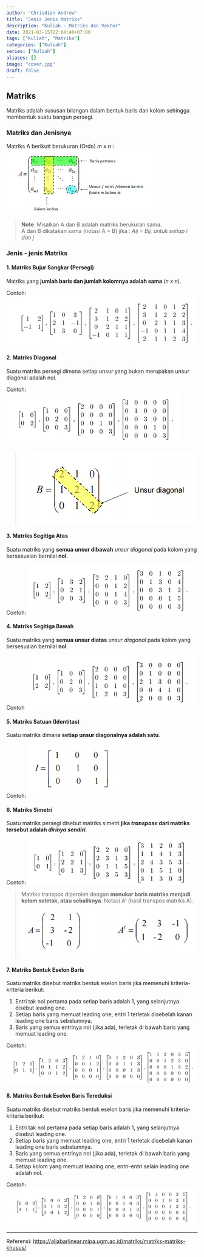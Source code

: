 ```yaml
---
author: "Chrisdion Andrew"
title: "Jenis Jenis Matriks"
description: "Kuliah - Matriks dan Vektor"
date: 2021-03-15T22:04:40+07:00
tags: ["Kuliah", "Matriks"]
categories: ["Kuliah"]
series: ["Kuliah"]
aliases: []
image: "cover.jpg"
draft: false
---
```


## Matriks
Matriks adalah sususan bilangan dalam bentuk baris dan kolom sehingga membentuk suatu bangun persegi.

### Matriks dan Jenisnya
Matriks A berikutt berukuran (Ordo) *m x n* :
![Matriks A ordo m x n](matriks-mxn.jpg)


> **Note**: Misalkan A dan B adalah matriks berukuran sama.<br>
> A dan B dikatakan sama (notasi A = B) jika :
> *Aij = Bij, untuk setiap i dan j*

### Jenis - jenis Matriks

#### 1. Matriks Bujur Sangkar (Persegi)
Matriks yang **jumlah baris dan jumlah kolomnya adalah sama** (*n x n*).

Contoh:
![Matriks Persegi](matriks-persegi.jpg)

#### 2. Matriks Diagonal
Suatu matriks persegi dimana setiap unsur yang bukan merupakan unsur diagonal adalah nol.

Contoh:
![Matriks Diagonal](matriks-diagonal.jpg)

> ![Unsur Diagonal](unsur-diagonal.jpg)

#### 3. Matriks Segitiga Atas
Suatu matriks yang **semua unsur dibawah** *unsur diagonal* pada kolom yang bersesuaian bernilai **nol**.

Contoh:
![Matriks Segitiga Atas](matriks-segitiga-atas.jpg)

#### 4. Matriks Segitiga Bawah
Suatu matriks yang **semua unsur diatas** *unsur diagonal* pada kolom yang bersesuaian bernilai **nol**.

Contoh
![Matriks Segitiga Bawah](matriks-segitiga-bawah.jpg)

#### 5. Matriks Satuan (Identitas)
Suatu matriks dimana **setiap unsur diagonalnya adalah satu**.

Contoh:
![Matriks Satuan](matriks-satuan.jpg)

#### 6. Matriks Simetri
Suatu matriks persegi disebut matriks simetri **jika *transpose* dari matriks tersebut adalah *dirinya sendiri***. 

Contoh:
![Matriks Simetri](matriks-simetri.jpg)

> Matriks transpos diperoleh dengan **menukar baris matriks menjadi 
> kolom seletak, atau sebaliknya**. Notasi Aᵗ (hasil transpos matriks A).
> ![Transpose Matriks](transpose-matriks.jpg)

#### 7. Matriks Bentuk Eselon Baris
Suatu matriks disebut matriks bentuk eselon baris jika memenuhi kriteria-kriteria berikut:
1. Entri tak nol pertama pada setiap baris adalah 1, yang selanjutnya disebut leading one.
2. Setiap baris yang memuat leading one, entri 1 terletak disebelah kanan leading one baris sebelumnya.
3. Baris yang semua entrinya nol (jika ada), terletak di bawah baris yang memuat leading one.

Contoh:
![Matriks Eselon Baris](matriks-eselon-baris.jpg)

#### 8. Matriks Bentuk Eselon Baris Tereduksi
Suatu matriks disebut matriks bentuk eselon baris jika memenuhi kriteria-kriteria berikut:
1. Entri tak nol pertama pada setiap baris adalah 1, yang selanjutnya disebut leading one.
2. Setiap baris yang memuat leading one, entri 1 terletak disebelah kanan leading one baris sebelumnya.
3. Baris yang semua entrinya nol (jika ada), terletak di bawah baris yang memuat leading one.
4. Setiap kolom yang memuat leading one, entri-entri selain leading one adalah nol.

Contoh:
![Matriks Eselon Baris Tereduksi](matriks-eselon-baris-tereduksi.jpg)

---
Referensi: https://aljabarlinear.mipa.ugm.ac.id/matriks/matriks-matriks-khusus/